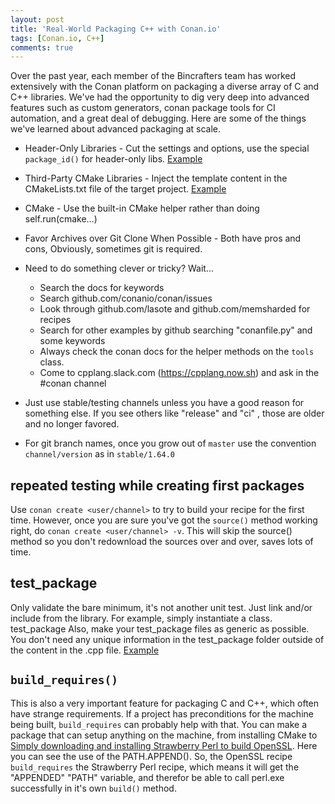 ```yaml
---
layout: post
title: 'Real-World Packaging C++ with Conan.io'
tags: [Conan.io, C++]
comments: true
---
```


Over the past year, each member of the Bincrafters team has worked extensively with the Conan platform on packaging a diverse array of C and C++ libraries.   We've had the opportunity to dig very deep into advanced features such as custom generators, conan package tools for CI automation, and a great deal of debugging.  Here are some of the things we've learned about advanced packaging at scale.  

* Header-Only Libraries - Cut the settings and options, use the special `package_id()` for header-only libs.
	[Example](https://github.com/bincrafters/conan-boost-assert/blob/cc0f1b2ae0684a55425abceb8a03508a258ae86f/conanfile.py#L26)

* Third-Party CMake Libraries - Inject the template content in the CMakeLists.txt file of the target project. 
	[Example](https://github.com/bincrafters/conan-azure-umqtt-c/blob/4134dc0b99bf25395dda6e58dacc2b5a71c0024d/conanfile.py#L28)
	
* CMake - Use the built-in CMake helper rather than doing self.run(cmake...)



* Favor Archives over Git Clone When Possible - Both have pros and cons, Obviously, sometimes git is required. 

* Need to do something clever or tricky? Wait...
	* Search the docs for keywords
	* Search github.com/conanio/conan/issues
	* Look through github.com/lasote and github.com/memsharded for recipes 
    * Search for other examples by github searching "conanfile.py" and some keywords
	* Always check the conan docs for the helper methods on the `tools` class. 
	* Come to cpplang.slack.com (https://cpplang.now.sh) and ask in the #conan channel

* Just use stable/testing channels unless you have a good reason for something else. If you see others like "release" and "ci" , those are older and no longer favored. 

* For git branch names, once you grow out of `master` use the convention  `channel/version` as in `stable/1.64.0`

## repeated testing while creating first packages
Use `conan create <user/channel>` to try to build your recipe for the first time.  However, once you are sure you've got the `source()` method working right, do `conan create <user/channel> -v`. This will skip the source() method so you don't redownload the sources over and over, saves lots of time.   

## test_package
Only validate the bare minimum, it's not another unit test.  Just link and/or include from the library. For example, simply instantiate a class.  test_package   Also, make your test_package files as generic as possible.  You don't need any unique information in the test_package folder outside of the content in the .cpp file. 
[Example](https://github.com/bincrafters/conan-boost-system/tree/stable/1.64.0/test_package)

## `build_requires()`
This is also a very important feature for packaging C and C++, which often have strange requirements.  If a project has preconditions for the machine being built, `build_requires` can probably help with that.   You can make a package that can setup anything on the machine, from installing CMake to [Simply downloading and installing Strawberry Perl to build OpenSSL](https://github.com/lasote/conan-strawberryperl/blob/52f88299851958c58c1997dde3a3084834f00577/conanfile.py#L29).  Here you can see the use of the PATH.APPEND().  So, the OpenSSL recipe `build_requires` the Strawberry Perl recipe, which means it will get the "APPENDED" "PATH" variable, and therefor be able to call perl.exe successfully in it's own `build()` method. 
